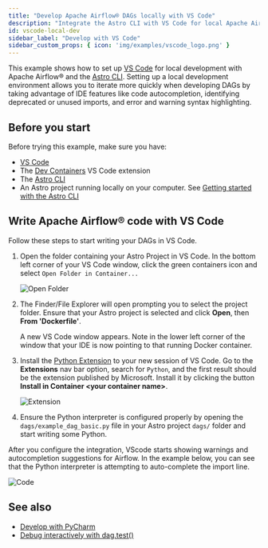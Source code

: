 ```yaml
---
title: "Develop Apache Airflow® DAGs locally with VS Code"
description: "Integrate the Astro CLI with VS Code for local Apache Airflow® development."
id: vscode-local-dev
sidebar_label: "Develop with VS Code"
sidebar_custom_props: { icon: 'img/examples/vscode_logo.png' }
---
```


This example shows how to set up [VS Code](https://code.visualstudio.com/) for local development with Apache Airflow® and the [Astro CLI](https://www.astronomer.io/docs/astro/cli/overview). Setting up a local development environment allows you to iterate more quickly when developing DAGs by taking advantage of IDE features like code autocompletion, identifying deprecated or unused imports, and error and warning syntax highlighting.

## Before you start

Before trying this example, make sure you have:

- [VS Code](https://code.visualstudio.com/)
- The [Dev Containers](https://marketplace.visualstudio.com/items?itemName=ms-vscode-remote.remote-containers) VS Code extension
- The [Astro CLI](https://www.astronomer.io/docs/astro/cli/install-cli)
- An Astro project running locally on your computer. See [Getting started with the Astro CLI](https://www.astronomer.io/docs/astro/cli/get-started-cli)

## Write Apache Airflow® code with VS Code

Follow these steps to start writing your DAGs in VS Code.

1. Open the folder containing your Astro Project in VS Code. In the bottom left corner of your VS Code window, click the green containers icon and select `Open Folder in Container...`

    ![Open Folder](/img/examples/vscode_local_dev_open_folder.png)

2. The Finder/File Explorer will open prompting you to select the project folder. Ensure that your Astro project is selected and click **Open**, then **From 'Dockerfile'**.

    A new VS Code window appears. Note in the lower left corner of the window that your IDE is now pointing to that running Docker container.

3. Install the [Python Extension](https://marketplace.visualstudio.com/items?itemName=ms-python.python) to your new session of VS Code. Go to the **Extensions** nav bar option, search for `Python`, and the first result should be the extension published by Microsoft. Install it by clicking the button **Install in Container \<your container name\>**.

    ![Extension](/img/examples/vscode_local_dev_extension.png)

4. Ensure the Python interpreter is configured properly by opening the `dags/example_dag_basic.py` file in your Astro project `dags/` folder and start writing some Python.

After you configure the integration, VScode starts showing warnings and autocompletion suggestions for Airflow. In the example below, you can see that the Python interpreter is attempting to auto-complete the import line.

![Code](/img/examples/vscode_local_dev_code.png)

## See also

- [Develop with PyCharm](pycharm-local-dev.md)
- [Debug interactively with dag.test()](https://www.astronomer.io/docs/learn/testing-airflow#debug-interactively-with-dagtest)
